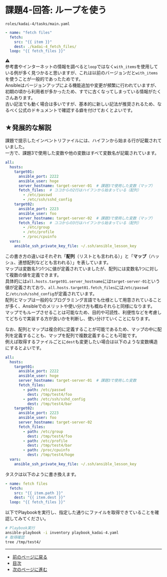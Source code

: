 # 課題4-回答: ループを使う

`roles/kadai-4/tasks/main.yaml`

```yaml
- name: "fetch files"
  fetch:
    src: "{{ item }}"
    dest: ./kadai-4_fetch_files/
  loop: "{{ fetch_files }}"
```

:warning:  
参考書やインターネットの情報を調べると`loop`ではなく`with_items`を使用している例が多く見つかると思いますが、これは以前のバージョンだと`with_items`を使うことが一般的であったためです。  
Ansibleはバージョンアップによる機能追加や変更が頻繁に行われていますが、初期の頃から利用者が多かったため、すでに古くなってしまっている情報がたくさんあります。  
古い記法でも動く場合は多いですが、基本的に新しい記法が推奨されるため、なるべく公式のドキュメントで確認する癖を付けておくとよいです。

## ★発展的な解説

課題で提示したインベントリファイルには、ハイフンから始まる行が記載されていました。  
一方で、課題3で使用した変数や他の変数はすべて変数名が記載されています。

```yaml
all:
  hosts:
    target01:
      ansible_port: 2222
      ansible_user: hoge
      server_hostname: target-server-01  # 課題3で使用した変数（マップ）
      fetch_files:  # ココからの2行はハイフンから始まっている（配列）
        - /etc/passwd
        - /etc/ssh/sshd_config
    target02:
      ansible_port: 2223
      ansible_user: foo
      server_hostname: target-server-02  # 課題3で使用した変数（マップ）
      fetch_files:  # ココからの3行はハイフンから始まっている（配列）
        - /etc/group
        - /etc/profile
        - /proc/cpuinfo
  vars:
    ansible_ssh_private_key_file: ~/.ssh/ansible_lesson_key
```

この書き方の違いはそれぞれ「**配列**（リストとも言われる）」と「**マップ**（ハッシュ、連想配列などとも言われる）」を表しています。  
マップは変数名1つ1つに値が定義されていましたが、配列には変数名1つに対して複数の値を定義できます。  
具体的には`all.hosts.target01.server_hostname`には`target-server-01`という値が定義されており、`all.hosts.target01.fetch_files`には`/etc/passwd`と`/etc/ssh/sshd_config`が定義されています。  
配列とマップは一般的なプログラミング言語でも仕様として用意されていることが多く、Ansibleでのメリットや使い分け方も概ねそれらと同様になります。  
マップでもループさせることは可能なため、目的や可読性、利便性などを考慮してどちらで実装する方が良いかを判断し、使い分けていくことになります。

なお、配列とマップは複合的に定義することが可能であるため、マップの中に配列を定義することも、マップを配列で複数定義することも可能です。  
例えば取得するファイルごとに`dest`も変更したい場合は以下のような変数構造にするとよいです。

```yaml
all:
  hosts:
    target01:
      ansible_port: 2222
      ansible_user: hoge
      server_hostname: target-server-01  # 課題3で使用した変数
      fetch_files:
        - path: /etc/passwd
          dest: /tmp/test4/foo
        - path: /etc/ssh/sshd_config
          dest: /tmp/test4/bar
    target02:
      ansible_port: 2223
      ansible_user: foo
      server_hostname: target-server-02
      fetch_files:
        - path: /etc/group
          dest: /tmp/test4/foo
        - path: /etc/profile
          dest: /tmp/test4/bar
        - path: /proc/cpuinfo
          dest: /tmp/test4/hoge
  vars:
    ansible_ssh_private_key_file: ~/.ssh/ansible_lesson_key
```

タスクは以下のように書き換えます。

```yaml
- name: fetch files
  fetch:
    src: "{{ item.path }}"
    dest: "{{ item.dest }}"
  loop: "{{ fetch_files }}"
```

以下でPlaybookを実行し、指定した通りにファイルを取得できていることを確認してみてください。

```bash
# Playbook実行
ansible-playbook -i inventory playbook_kadai-4.yaml
# 取得確認
tree /tmp/test4/
```

---

- [前のページに戻る](step8.md)
- [目次](README.md)
- [次のページに進む](step9.md)

